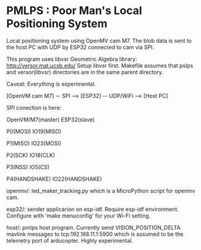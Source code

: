 # PMLPS : Poor Man's Local Positioning System

Local positioning system using OpenMV cam M7. The blob data is sent to the host PC with UDP by ESP32 connected to cam via SPI.

This program uses libvsr Geometric Algebra library:
http://versor.mat.ucsb.edu/
Setup libvsr first. Makefile assumes that pslps and versor(libvsr) directories are in the same parent directory.

Caveat: Everything is experimental.

[OpenVM cam M7] -- SPI --> [ESP32] -- UDP/WiFi --> [Host PC]

SPI conection is here:

OpenVM/M7(master) ESP32(slave)

P0(MOSI)          IO19(MISO)

P1(MISO)          IO23(MOSI)

P2(SCK)           IO18(CLK)

P3(NSS)           IO5(CS)

P4(HANDSHAKE)     IO22(HANDSHAKE)

openmv/:
  led_maker_tracking.py which is a MicroPython script for openmv cam.

esp32/:
  sender applicarion on esp-idf. Require esp-idf environment. Configure with 'make menuconfig' for your Wi-Fi setting.

host/:
  pmlps host program. Currently send VISION_POSITION_DELTA mavlink messages to tcp:192.168.11.1:5900 which is assumed to be the telemetry port of arducopter.
  Highly experimental.
